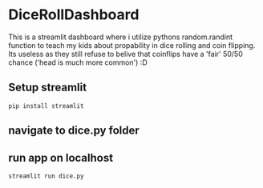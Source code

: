 # DiceRollDashboard
This is a streamlit dashboard where i utilize pythons random.randint function to teach my kids about propability in dice rolling and coin flipping. 
Its useless as they still refuse to belive that coinflips have a 'fair' 50/50 chance ('head is much more common') :D


## Setup streamlit

```
pip install streamlit
```
## navigate to dice.py folder


## run app on localhost
```
streamlit run dice.py
```